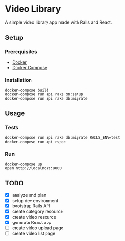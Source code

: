 # Video Library

A simple video library app made with Rails and React.

## Setup

### Prerequisites

- [Docker](https://www.docker.com/)
- [Docker Compose](https://docs.docker.com/compose/)

### Installation

```shell
docker-compose build
docker-compose run api rake db:setup
docker-compose run api rake db:migrate
```

## Usage
### Tests

```shell
docker-compose run api rake db:migrate RAILS_ENV=test
docker-compose run api rspec
```

### Run

```shell
docker-compose up
open http://localhost:8000
```

## TODO
- [x] analyze and plan
- [x] setup dev environment
- [x] bootstrap Rails API
- [x] create category resource
- [x] create video resource
- [x] generate React app
- [ ] create video upload page
- [ ] create video list page
